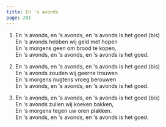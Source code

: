 ```yaml
---
title: En 's avonds
page: 201
---  
```


1. En 's avonds, en 's avonds, en 's avonds is het goed (bis)  
En 's avonds hebben wij geld met hopen  
En 's morgens geen om brood te kopen,  
En 's avonds, en 's avonds, en 's avonds is het goed.  

2. En 's avonds, en 's avonds, en 's avonds is het goed (bis)  
En 's avonds zouden wij geerne trouwen  
En 's morgens nugtens vroeg berouwen  
En 's avonds, en 's avonds, en 's avonds is het goed.  

3. En 's avonds, en 's avonds, en 's avonds is het goed (bis)  
En 's avonds zullen wij koeken bakken,  
En 's morgens tegen uw oren plakken.  
En 's avonds, en 's avonds, en 's avonds is het goed.  